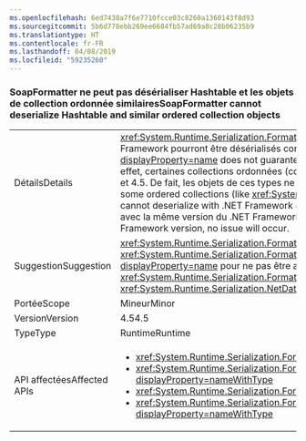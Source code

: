 ```yaml
---
ms.openlocfilehash: 6ed7438a7f6e7710fcce03c8260a1360143f8d93
ms.sourcegitcommit: 5b6d778ebb269ee6684fb57ad69a8c28b06235b9
ms.translationtype: HT
ms.contentlocale: fr-FR
ms.lasthandoff: 04/08/2019
ms.locfileid: "59235260"
---
```

### <a name="soapformatter-cannot-deserialize-hashtable-and-similar-ordered-collection-objects"></a><span data-ttu-id="9f2dd-101">SoapFormatter ne peut pas désérialiser Hashtable et les objets de collection ordonnée similaires</span><span class="sxs-lookup"><span data-stu-id="9f2dd-101">SoapFormatter cannot deserialize Hashtable and similar ordered collection objects</span></span>

|   |   |
|---|---|
|<span data-ttu-id="9f2dd-102">Détails</span><span class="sxs-lookup"><span data-stu-id="9f2dd-102">Details</span></span>|<span data-ttu-id="9f2dd-103"><xref:System.Runtime.Serialization.Formatters.Soap.SoapFormatter?displayProperty=name> ne garantit pas que les objets sérialisés dans une version du .NET Framework pourront être désérialisés correctement dans une autre version.</span><span class="sxs-lookup"><span data-stu-id="9f2dd-103">The <xref:System.Runtime.Serialization.Formatters.Soap.SoapFormatter?displayProperty=name> does not guarantee that objects serialized under one .NET Framework version will successfully deserialize under a different version.</span></span> <span data-ttu-id="9f2dd-104">En effet, certaines collections ordonnées (comme <xref:System.Collections.Hashtable?displayProperty=name>) ont gagné de nouveaux membres entre les versions 4.0 et 4.5. De fait, les objets de ces types ne peuvent pas être désérialisés avec .NET Framework 4.0 s’ils ont été sérialisés avec .NET Framework 4.5.</span><span class="sxs-lookup"><span data-stu-id="9f2dd-104">Specifically, some ordered collections (like <xref:System.Collections.Hashtable?displayProperty=name>) added members between 4.0 and 4.5 such that objects of these types cannot deserialize with .NET Framework 4.0 if they were serialized with .NET Framework 4.5.</span></span> <span data-ttu-id="9f2dd-105">Notez que si les données sérialisées sont sérialisées et désérialisées avec la même version du .NET Framework, aucun problème ne se produit.</span><span class="sxs-lookup"><span data-stu-id="9f2dd-105">Note that if the serialized data is both serialized and deserialized with the same .NET Framework version, no issue will occur.</span></span>|
|<span data-ttu-id="9f2dd-106">Suggestion</span><span class="sxs-lookup"><span data-stu-id="9f2dd-106">Suggestion</span></span>|<xref:System.Runtime.Serialization.Formatters.Soap.SoapFormatter?displayProperty=name> <span data-ttu-id="9f2dd-107">La sérialisation doit être remplacée par la sérialisation <xref:System.Runtime.Serialization.Formatters.Binary.BinaryFormatter?displayProperty=name> ou par <xref:System.Runtime.Serialization.NetDataContractSerializer?displayProperty=name> pour ne pas être affectée par les changements de .NET Framework.</span><span class="sxs-lookup"><span data-stu-id="9f2dd-107">serialization should be replaced with <xref:System.Runtime.Serialization.Formatters.Binary.BinaryFormatter?displayProperty=name> serialization or <xref:System.Runtime.Serialization.NetDataContractSerializer?displayProperty=name> to be resilient to .NET Framework changes.</span></span>|
|<span data-ttu-id="9f2dd-108">Portée</span><span class="sxs-lookup"><span data-stu-id="9f2dd-108">Scope</span></span>|<span data-ttu-id="9f2dd-109">Mineur</span><span class="sxs-lookup"><span data-stu-id="9f2dd-109">Minor</span></span>|
|<span data-ttu-id="9f2dd-110">Version</span><span class="sxs-lookup"><span data-stu-id="9f2dd-110">Version</span></span>|<span data-ttu-id="9f2dd-111">4.5</span><span class="sxs-lookup"><span data-stu-id="9f2dd-111">4.5</span></span>|
|<span data-ttu-id="9f2dd-112">Type</span><span class="sxs-lookup"><span data-stu-id="9f2dd-112">Type</span></span>|<span data-ttu-id="9f2dd-113">Runtime</span><span class="sxs-lookup"><span data-stu-id="9f2dd-113">Runtime</span></span>|
|<span data-ttu-id="9f2dd-114">API affectées</span><span class="sxs-lookup"><span data-stu-id="9f2dd-114">Affected APIs</span></span>|<ul><li><xref:System.Runtime.Serialization.Formatters.Soap.SoapFormatter.Serialize(System.IO.Stream,System.Object)?displayProperty=nameWithType></li><li><xref:System.Runtime.Serialization.Formatters.Soap.SoapFormatter.Serialize(System.IO.Stream,System.Object,System.Runtime.Remoting.Messaging.Header[])?displayProperty=nameWithType></li><li><xref:System.Runtime.Serialization.Formatters.Soap.SoapFormatter.Deserialize(System.IO.Stream)?displayProperty=nameWithType></li><li><xref:System.Runtime.Serialization.Formatters.Soap.SoapFormatter.Deserialize(System.IO.Stream,System.Runtime.Remoting.Messaging.HeaderHandler)?displayProperty=nameWithType></li></ul>|
